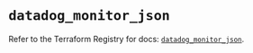 # `datadog_monitor_json`

Refer to the Terraform Registry for docs: [`datadog_monitor_json`](https://registry.terraform.io/providers/datadog/datadog/3.44.0/docs/resources/monitor_json).
